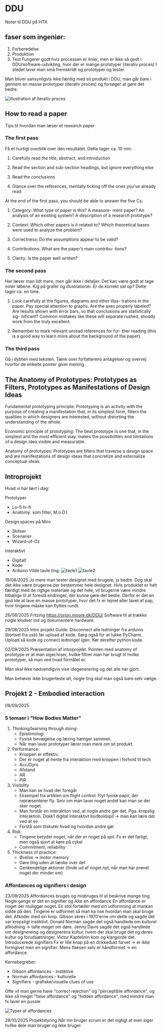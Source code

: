 # DDU
Noter til DDU på HTX

## faser som ingeniør:
1. Forberedelse
2. Produktion
3. Test
Fungerer godt hvis processen er linier, men er ikke så godt i DDU/software-udvikling, hvor der er mange prototyper (iterativ proces)
I stedet laver man små fremskridt og prototyper og tester.

Man bliver sansynligvis ikke færdig med sit produkt i DDU, man går bare i gennem en masse prototyper (iterativ proces) og forsøger at gøre det bedre.

![illustration af iterativ proces](Iterativ-proces.png)

## How to read a paper
Tips til hvordan man læser et research paper

### The first pass
Få et hurtigt overblik over den resultatet.
Dette tager ca. 10 min.

1. Carefully read the title, abstract, and introduction

2. Read the section and sub-section headings, but ignore
everything else

3. Read the conclusions

4. Glance over the references, mentally ticking off the
ones you’ve already read

At the end of the first pass, you should be able to answer
the five Cs:
1. Category: What type of paper is this? A measure-
ment paper? An analysis of an existing system? A
description of a research prototype?

2. Context: Which other papers is it related to? Which
theoretical bases were used to analyze the problem?

3. Correctness: Do the assumptions appear to be valid?

4. Contributions: What are the paper’s main contribu-
tions?

5. Clarity: Is the paper well written?

### The second pass
Her læser man lidt mere, men går ikke i detaljer. Det kan være godt at tage noter løbene.
Kig på grafer og illustrationer. Er de korrekt sat op?
Dette tager ca. en time.

1. Look carefully at the figures, diagrams and other illus-
trations in the paper. Pay special attention to graphs.
Are the axes properly labeled? Are results shown with
error bars, so that conclusions are statistically sig-
nificant? Common mistakes like these will separate
rushed, shoddy work from the truly excellent.

3. Remember to mark relevant unread references for fur-
ther reading (this is a good way to learn more about
the background of the paper).

### The third pass
Gå i dybten med teksten.
Tænk over forfatterens antagelser og overvej hvorfor de enkelte pointer giver mening.

## The Anatomy of Prototypes: Prototypes as Filters, Prototypes as Manifestations of Design Ideas

Fundamental prototyping principle:
Prototyping is an activity with the purpose of creating a manifestation that, in its simplest
form, filters the qualities in which designers are interested, without distorting the
understanding of the whole.

Economic principle of prototyping:
The best prototype is one that, in the simplest and the most efficient way, makes the possibilities
and limitations of a design idea visible and measurable.

Anatomy of prototypes:
Prototypes are filters that traverse a design space and are manifestations of design ideas that
concretize and externalize conceptual ideas.

## Introprojekt
Hvad vi har lært i dag:

Prototyper
* Lo-fi hi-fi
* Anatomy: som filter, M.o.D.I

Design spaces på Miro
* Skitser
* Scenarier
* Wizard-of-Oz

Interaktivt
* Digitalt
* Kode
* Arduino
Vilde tavle ting:
![tavle1](tavle1.jpg)
![tavle2](tavle2.jpg)


19/08/2025
Jo mere man tester designet med brugere, jo bedre. Dog skal det ikke være brugerne der bestemmer hele designet.
Hvis produktet er helt færdigt med de rigtige materiale og det hele, vil brugerne være mindre tilbøjlige til at foreslå endringer, der kunne gøre det bedre.
Derfor er det en god ide at lave en masse prototyper, hvor det fx er tejnet eller lavet af pap, hvor tingene måske kan flyttes rundt.

26/08/2025
Fritzing https://orion.moore.dk/DDU/
Software til at trække nogle klodser ind og dokumentere hardware. 

29/08/2025 Intro projekt
Guide: Disconnect alle ledninger fra arduino (bortset fra usb) før upload af kode. Sørg også for at lukke PyCharm. Upload så kode og connect ledninger igen.
Kør derefter python kode.


02/09/2025
Præsentation af introprojekt.
Pointen med anatomy of prototype er at man siger/viser, hvilke filtrer man har brugt til hvilke prototyper, så man ved hvad formålet er.

Man skal ikke nødvendigvis vise idegenerering og det alle har gjort.

Man behøver ikke brugerteste alt, nogle ting skal man også bare selv vælge.

## Projekt 2 - Embodied interaction
09/09/2025
### 5 temaer i "How Bodies Matter"
1. Thinking/learning through doing:
   - Epistimologi.
   - Fysisk bevægelse og læring hænger sammen.
   - Når man laver prototyper lærer man mere om sit produkt.
2. Performance:
   - Kroppen er effektiv.
   - Der er noget at hente fra interaktion med kroppen i forhold til tech
   - Acc/Gyro
   - Afstand
   - AR
   - PIR
3. Visibility
   - Man kan se hvad der foregår
   - Eksempel fra artiklen om flight control: Flyt fysisk papir, der repræsenterer fly. Selv om man laver noget andet kan man se der sker noget.
   - Man forstår en interaktion ved, at nogle andre gør det. Pga. kropslig interaktion. Dokk1 digital interaktivt bodboldspil -> man kan lære det ved at se
   - Forstå som tilskuter hvad og hvordan andre gør
4. Risk:
   - Tingene betyder noget, når der er noget på spil. Fx er det farligt, men også sjovt at køre på cykel
   - Commitment, reliability
5. Thickness of practice:
   - Øvelse -> motor memory
   - Gøre ting uden at tænke over det
   - Genkendelige aktioner (finde ud af noget nyt, når man har prøvet noget der minder om)


### Affordances og signifiers i design
23/09/2025
Affordances bruges og misbruges til at beskrive mange ting. Nogle gange er det en signifier og ikke en affordance
En affordance er noget der muliggør noget. En stol fortæller med sin udformning at mankan sidde på den.
Tingene er udformet så man ka nse hvordan man skal bruge det. Afkoder med sin krop.
Gibson skrev i 1970'erne om dette og sagde det var kropsligt instiktivt.
Donald Norman sagde det også handlede om kulturel afkodning -> talte meget om døre.
Jenny Davis sagde det også handlede om designereing og designerens kultur, hvem der skal bruge det og deres kultur og forudsætninger.
Victor Kaptelinin kom og klargjorde det. Introducerede signifiers
Fx er lille knap på en drikkedukt farvet -> er ikke formgivet men en signifier.
Mens flaksen selv er håndformet -> en affordance.

Kernebegreber:
- Gibson affordances - instiktive
- Norman affordances - kulturelle
- Signifiers - grafiske/visuelle clues of use

Ofte vil man gerne have "correct rejection" og "perceptible affordance", og ikke så meget "false affordance" og "hidden affordance", med mindre man fx laver en pussle

![Typer af affordances](Affordances.png)

28/10/2025
Projektstyring
Når mn bruger scrum er det vigtigt at man siger hvilke dele man bruger og ikke bruger.
